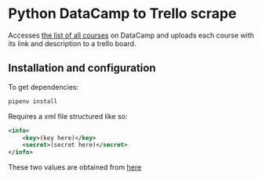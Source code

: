# Python DataCamp to Trello scrape

Accesses [the list of all courses](https://www.datacamp.com/courses/all) on
DataCamp and uploads each course with its link and description to a trello
board.

## Installation and configuration

To get dependencies:
```sh
pipenv install
```

Requires a xml file structured like so:

```xml
<info>
    <key>(key here)</key>
    <secret>(secret here)</secret>
</info>
```

These two values are obtained from [here](https://trello.com/app-key)

